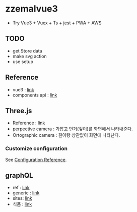 # zzemalvue3
- Try Vue3 + Vuex + Ts + jest + PWA + AWS

## TODO
- get Store data
- make svg action
- use setup

## Reference
- vue3 : [link](https://v3.ko.vuejs.org/guide/migration/introduction.html)
- components api : [link](https://v3.ko.vuejs.org/ko-KR/guide/composition-api-introduction.html)

## Three.js
- Reference : [link](https://www.youtube.com/watch?v=xJAfLdUgdc4&list=PLjcjAqAnHd1EIxV4FSZIiJZvsdrBc1Xho)
- perpective camera : 가깝고 먼거(깊이)를 화면에서 나타내준다.
- Ortographic camera : 깊이랑 상관없이 화면에 나타난다.
### Customize configuration
See [Configuration Reference](https://cli.vuejs.org/config/).

## graphQL
- ref : [link](https://www.apollographql.com/docs/intro/platform)
- generic : [link](https://www.typescriptlang.org/ko/docs/handbook/2/generics.html)
- sites: [link](https://velog.io/@berrygood/%EB%94%94%EC%9E%90%EC%9D%B8-%EC%B0%B8%EA%B3%A0-%EC%82%AC%EC%9D%B4%ED%8A%B8-%EB%AA%A8%EC%9D%8C)
- 식품 : [link](http://www.foodsafetykorea.go.kr/api/openApiInfo.do?menu_grp=MENU_GRP31&menu_no=661&show_cnt=10&start_idx=1&svc_no=COOKRCP01)